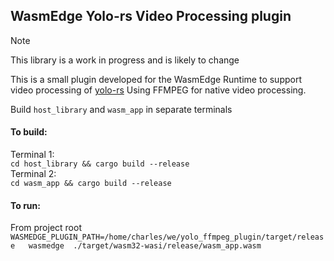 ## WasmEdge Yolo-rs Video Processing plugin 

> [!NOTE]  
> This library is a work in progress and is likely to change

This is a small plugin developed for the WasmEdge Runtime to support video processing of [yolo-rs](https://github.com/Charles-Schleich/yolo-rs)
Using FFMPEG for native video processing. 

Build `host_library` and `wasm_app` in separate terminals

#### To build:
Terminal 1:  
`cd host_library && cargo build --release`  
Terminal 2:  
`cd wasm_app && cargo build --release`  

<!-- 
Quick build
cd wasm_app/ && cargo build --release && cd ../ && cd host_library/ && cargo build --release && cd .. 

-->

#### To run:
From project root  
`WASMEDGE_PLUGIN_PATH=/home/charles/we/yolo_ffmpeg_plugin/target/release   wasmedge  ./target/wasm32-wasi/release/wasm_app.wasm` 